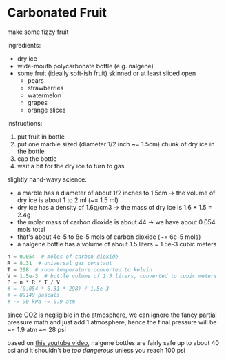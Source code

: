 # Carbonated Fruit

make some fizzy fruit

ingredients:

* dry ice
* wide-mouth polycarbonate bottle (e.g. nalgene)
* some fruit (ideally soft-ish fruit) skinned or at least sliced open
    * pears
    * strawberries
    * watermelon
    * grapes
    * orange slices

instructions:

1. put fruit in bottle
2. put one marble sized (diameter 1/2 inch ~= 1.5cm) chunk of dry ice in the bottle
3. cap the bottle
4. wait a bit for the dry ice to turn to gas

slightly hand-wavy science:

* a marble has a diameter of about 1/2 inches to 1.5cm -> the volume of dry ice is about 1 to 2 ml (~= 1.5 ml)
* dry ice has a density of 1.6g/cm3 -> the mass of dry ice is 1.6 * 1.5 = 2.4g
* the molar mass of carbon dioxide is about 44 -> we have about 0.054 mols total
* that's about 4e-5 to 8e-5 mols of carbon dioxide (~= 6e-5 mols)
* a nalgene bottle has a volume of about 1.5 liters = 1.5e-3 cubic meters

```python
n = 0.054  # moles of carbon dioxide
R = 8.31  # universal gas constant
T = 298  # room temperature converted to kelvin
V = 1.5e-3  # bottle volume of 1.5 liters, converted to cubic meters
P = n * R * T / V
# = (0.054 * 8.31 * 298) / 1.5e-3
# = 89149 pascals
# ~= 90 kPa ~= 0.9 atm
```

since CO2 is negligible in the atmosphere, we can ignore the fancy partial pressure math and just add 1 atmosphere,
hence the final pressure will be ~= 1.9 atm ~= 28 psi

based on [this youtube video](https://www.youtube.com/watch?v=eNTGCgnBoSo), nalgene bottles are fairly safe up to about
40 psi and it shouldn't be *too dangerous* unless you reach 100 psi

